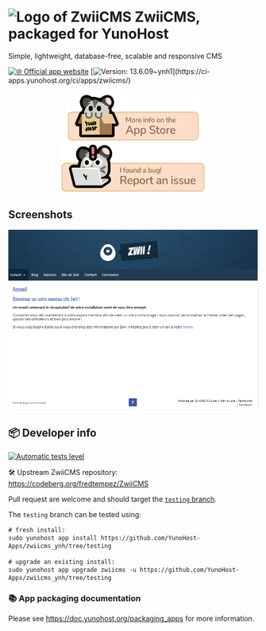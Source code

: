 <!--
N.B.: This README was automatically generated by <https://github.com/YunoHost/apps_tools/blob/main/readme_generator>
It shall NOT be edited by hand.
-->

<h1>
  <img src="https://raw.githubusercontent.com/YunoHost/apps/main/logos/zwiicms.png" width="32px" alt="Logo of ZwiiCMS">
  ZwiiCMS, packaged for YunoHost
</h1>

Simple, lightweight, database-free, scalable and responsive CMS

[![🌐 Official app website](https://img.shields.io/badge/Official_app_website-darkgreen?style=for-the-badge)](https://zwiicms.fr/)
[![Version: 13.6.09~ynh1](https://img.shields.io/badge/Version-13.6.09~ynh1-rgb(18,138,11)?style=for-the-badge)](https://ci-apps.yunohost.org/ci/apps/zwiicms/)

<div align="center">
<a href="https://apps.yunohost.org/app/zwiicms"><img height="100px" src="https://github.com/YunoHost/yunohost-artwork/raw/refs/heads/main/badges/neopossum-badges/badge_more_info_on_the_appstore.svg"/></a>
<a href="https://github.com/YunoHost-Apps/zwiicms_ynh/issues"><img height="100px" src="https://github.com/YunoHost/yunohost-artwork/raw/refs/heads/main/badges/neopossum-badges/badge_report_an_issue.svg"/></a>
</div>


## Screenshots
![Screenshot of ZwiiCMS](./doc/screenshots/dashboard.png)

## 📦 Developer info

[![Automatic tests level](https://apps.yunohost.org/badge/cilevel/zwiicms)](https://ci-apps.yunohost.org/ci/apps/zwiicms/)

🛠️ Upstream ZwiiCMS repository: <https://codeberg.org/fredtempez/ZwiiCMS>

Pull request are welcome and should target the [`testing` branch](https://github.com/YunoHost-Apps/zwiicms_ynh/tree/testing).

The `testing` branch can be tested using:
```
# fresh install:
sudo yunohost app install https://github.com/YunoHost-Apps/zwiicms_ynh/tree/testing

# upgrade an existing install:
sudo yunohost app upgrade zwiicms -u https://github.com/YunoHost-Apps/zwiicms_ynh/tree/testing
```

### 📚 App packaging documentation

Please see <https://doc.yunohost.org/packaging_apps> for more information.